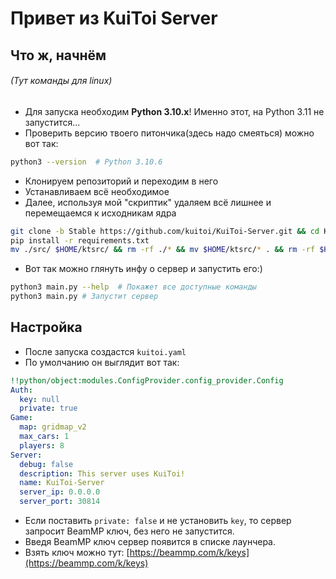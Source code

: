 # Привет из KuiToi Server

## Что ж, начнём

###### _(Тут команды для linux)_

* Для запуска необходим **Python 3.10.x**! Именно этот, на Python 3.11 не запустится...
* Проверить версию твоего питончика(здесь надо смеяться) можно вот так:
```bash
python3 --version  # Python 3.10.6
```
* Клонируем репозиторий и переходим в него
* Устанавливаем всё необходимое
* Далее, используя мой "скриптик" удаляем всё лишнее и перемещаемся к исходникам ядра
```bash
git clone -b Stable https://github.com/kuitoi/KuiToi-Server.git && cd KuiToi-Server
pip install -r requirements.txt
mv ./src/ $HOME/ktsrc/ && rm -rf ./* && mv $HOME/ktsrc/* . && rm -rf $HOME/ktsrc
```
* Вот так можно глянуть инфу о сервер и запустить его:)
```bash
python3 main.py --help  # Покажет все доступные команды
python3 main.py # Запустит сервер
```

## Настройка

* После запуска создастся `kuitoi.yaml`
* По умолчанию он выглядит вот так:
```yaml
!!python/object:modules.ConfigProvider.config_provider.Config
Auth:
  key: null
  private: true
Game:
  map: gridmap_v2
  max_cars: 1
  players: 8
Server:
  debug: false
  description: This server uses KuiToi!
  name: KuiToi-Server
  server_ip: 0.0.0.0
  server_port: 30814
```
* Если поставить `private: false` и не установить `key`, то сервер запросит BeamMP ключ, без него не запустится.
* Введя BeamMP ключ сервер появится в списке лаунчера.
* Взять ключ можно тут: [https://beammp.com/k/keys](https://beammp.com/k/keys)

